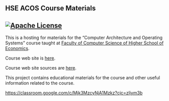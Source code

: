 HSE ACOS Course Materials
----------------------------------------------------------------------------------------------------
[![Apache License](https://img.shields.io/badge/license-Apache%202-blue.svg)](LICENSE)
----------------------------------------------------------------------------------------------------

This is a hosting for materials for the “Computer Architecture and Operating Systems” course
taught at [Faculty of Computer Science of Higher School of Economics](https://cs.hse.ru/en/).

Course web site is [here](https://andrewt0301.github.io/hse-acos-course/).

Course web site sources are [here](docs/index.md).

This project contains educational materials for the course and other useful information related to
the course.

https://classroom.google.com/c/Mjk3MzcyNjA1Mzkz?cjc=zljym3b

